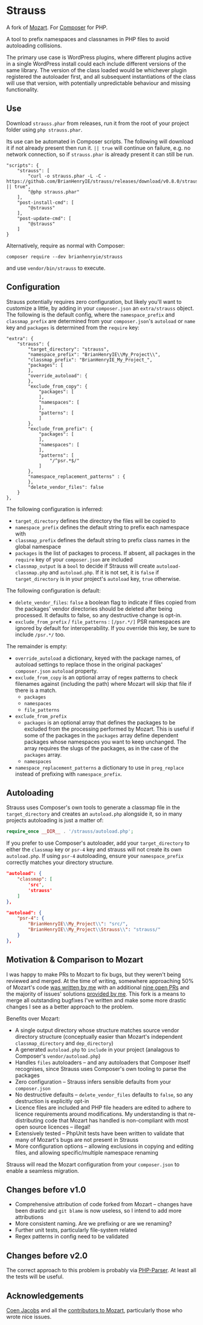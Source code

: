 # Strauss

A fork of [Mozart](https://github.com/coenjacobs/mozart/). For [Composer](https://getcomposer.org/) for PHP.

A tool to prefix namespaces and classnames in PHP files to avoid autoloading collisions.

The primary use case is WordPress plugins, where different plugins active in a single WordPress install could each include different versions of the same library. The version of the class loaded would be whichever plugin registered the autoloader first, and all subsequent instantiations of the class will use that version, with potentially unpredictable behaviour and missing functionality.    



## Use

Download `strauss.phar` from releases, run it from the root of your project folder using `php strauss.phar`.

Its use can be automated in Composer scripts. The following will download it if not already present then run it. `|| true` will continue on failure, e.g. no network connection, so if `strauss.phar` is already present it can still be run.

```
"scripts": {
    "strauss": [
        "curl -o strauss.phar -L -C - https://github.com/BrianHenryIE/strauss/releases/download/v0.8.0/strauss.phar || true",
        "@php strauss.phar"
    ],
    "post-install-cmd": [
        "@strauss"
    ],
    "post-update-cmd": [
        "@strauss"
    ]
}
```

Alternatively, require as normal with Composer:

`composer require --dev brianhenryie/strauss`

and use `vendor/bin/strauss` to execute.

## Configuration

Strauss potentially requires zero configuration, but likely you'll want to customize a little, by adding in your `composer.json` an `extra/strauss` object. The following is the default config, where the `namespace_prefix` and `classmap_prefix` are determined from your `composer.json`'s `autoload` or `name` key and `packages` is determined from the `require` key:

```
"extra": {
    "strauss": {
        "target_directory": "strauss",
        "namespace_prefix": "BrianHenryIE\\My_Project\\",
        "classmap_prefix": "BrianHenryIE_My_Project_",
        "packages": [
        ],
        "override_autoload": {
        },
        "exclude_from_copy": {
            "packages": [
            ],
            "namespaces": [
            ],
            "patterns": [
            ]
        },
        "exclude_from_prefix": {
            "packages": [
            ],
            "namespaces": [
            ],
            "patterns": [
                "/^psr.*$/"
            ]
        },
        "namespace_replacement_patterns" : {
        },
        "delete_vendor_files": false
    }
},
```

The following configuration is inferred:

- `target_directory` defines the directory the files will be copied to
- `namespace_prefix` defines the default string to prefix each namespace with
- `classmap_prefix` defines the default string to prefix class names in the global namespace
- `packages` is the list of packages to process. If absent, all packages in the `require` key of your `composer.json` are included
- `classmap_output` is a `bool` to decide if Strauss will create `autoload-classmap.php` and `autoload.php`. If it is not set, it is `false` if `target_directory` is in your project's `autoload` key, `true` otherwise.

The following configuration is default:

- `delete_vendor_files`: `false` a boolean flag to indicate if files copied from the packages' vendor directories should be deleted after being processed. It defaults to false, so any destructive change is opt-in.
- `exclude_from_prefix` / `file_patterns` : `[/psr.*/]` PSR namespaces are ignored by default for interoperability. If you override this key, be sure to include `/psr.*/` too.

The remainder is empty:

- `override_autoload` a dictionary, keyed with the package names, of autoload settings to replace those in the original packages' `composer.json` `autoload` property.
- `exclude_from_copy` is an optional array of regex patterns to check filenames against (including the path) where Mozart will skip that file if there is a match.
  - `packages`
  - `namespaces`
  - `file_patterns`
- `exclude_from_prefix`
  - `packages` is an optional array that defines the packages to be excluded from the processing performed by Mozart. This is useful if some of the packages in the `packages` array define dependent packages whose namespaces you want to keep unchanged. The array requires the slugs of the packages, as in the case of the `packages` array.
  - `namespaces`
- `namespace_replacement_patterns` a dictionary to use in `preg_replace` instead of prefixing with `namespace_prefix`.

## Autoloading

Strauss uses Composer's own tools to generate a classmap file in the `target_directory` and creates an `autoload.php` alongside it, so in many projects autoloading is just a matter of: 

```php
require_once __DIR__ . '/strauss/autoload.php';
```

If you prefer to use Composer's autoloader, add your `target_directory` to either the `classmap` key or `psr-4` key and strauss will not create its own `autoload.php`. If using `psr-4` autoloading, ensure your `namespace_prefix` correctly matches your directory structure.

```json
"autoload": {
    "classmap": [
        'src',
        'strauss'
    ]   
},
```

```json
"autoload": {
    "psr-4": {
        "BrianHenryIE\\My_Project\\": "src/",
        "BrianHenryIE\\My_Project\\Strauss\\": "strauss/"
    }
},
```

## Motivation & Comparison to Mozart

I was happy to make PRs to Mozart to fix bugs, but they weren't being reviewed and merged. At the time of writing, somewhere approaching 50% of Mozart's code [was written by me](https://github.com/coenjacobs/mozart/graphs/contributors) with an additional [nine open PRs](https://github.com/coenjacobs/mozart/pulls?q=is%3Apr+author%3ABrianHenryIE+) and the majority of issues' solutions [provided by me](https://github.com/coenjacobs/mozart/issues?q=is%3Aissue+). This fork is a means to merge all outstanding bugfixes I've written and make some more drastic changes I see as a better approach to the problem.

Benefits over Mozart:

* A single output directory whose structure matches source vendor directory structure (conceptually easier than Mozart's independent `classmap_directory` and `dep_directory`)
* A generated `autoload.php` to `include` in your project (analagous to Composer's `vendor/autoload.php`)  
* Handles `files` autoloaders – and any autoloaders that Composer itself recognises, since Strauss uses Composer's own tooling to parse the packages
* Zero configuration – Strauss infers sensible defaults from your `composer.json`
* No destructive defaults – `delete_vendor_files` defaults to `false`, so any destruction is explicitly opt-in
* Licence files are included and PHP file headers are edited to adhere to licence requirements around modifications. My understanding is that re-distributing code that Mozart has handled is non-compliant with most open source licences – illegal!
* Extensively tested – PhpUnit tests have been written to validate that many of Mozart's bugs are not present in Strauss
* More configuration options – allowing exclusions in copying and editing files, and allowing specific/multiple namespace renaming

Strauss will read the Mozart configuration from your `composer.json` to enable a seamless migration.

## Changes before v1.0

* Comprehensive attribution of code forked from Mozart – changes have been drastic and `git blame` is now useless, so I intend to add more attributions
* More consistent naming. Are we prefixing or are we renaming?
* Further unit tests, particularly file-system related
* Regex patterns in config need to be validated

## Changes before v2.0

The correct approach to this problem is probably via [PHP-Parser](https://github.com/nikic/PHP-Parser/). At least all the tests will be useful. 

## Acknowledgements

[Coen Jacobs](https://github.com/coenjacobs/) and all the [contributors to Mozart](https://github.com/coenjacobs/mozart/graphs/contributors), particularly those who wrote nice issues.